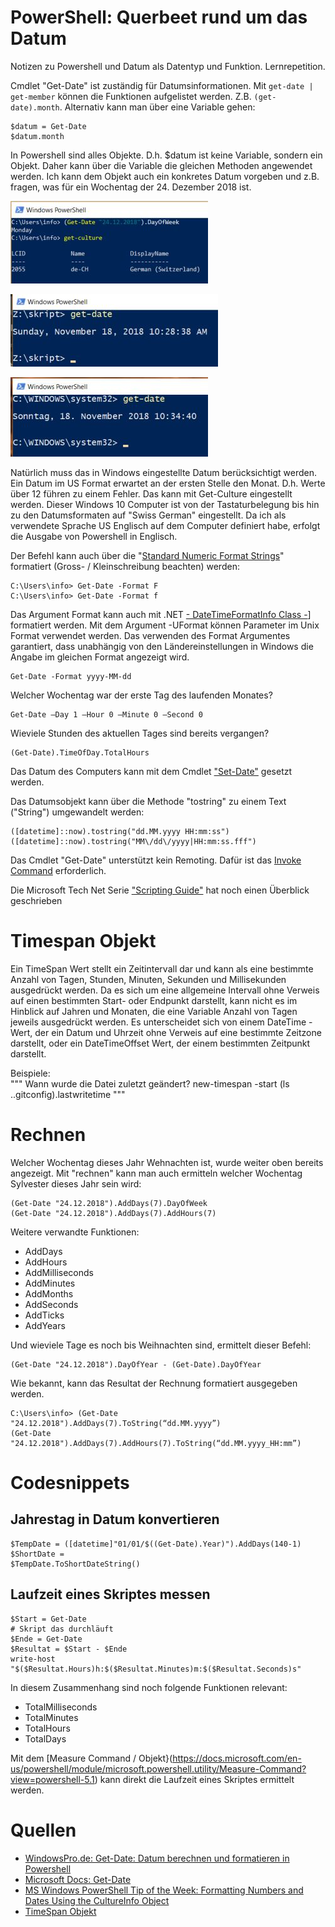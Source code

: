 # PowerShell: Querbeet rund um das Datum

Notizen zu Powershell und Datum als Datentyp und Funktion.  Lernrepetition.  

Cmdlet "Get-Date" ist zuständig für Datumsinformationen. Mit ```get-date | get-member``` können die Funktionen aufgelistet werden. Z.B. ```(get-date).month```.  Alternativ kann man über eine Variable gehen:  

```
$datum = Get-Date
$datum.month
```

In Powershell sind alles Objekte. D.h. $datum ist keine Variable, sondern ein Objekt. Daher kann über die Variable die gleichen Methoden angewendet werden. Ich kann dem Objekt auch ein konkretes Datum vorgeben und z.B. fragen, was für ein Wochentag der 24. Dezember 2018 ist.

![get-culture](../powershell/get-culture.jpg)  

![get-culture](../powershell/ps-us.jpg)  

![get-culture](../powershell/ps-sg.jpg)  

Natürlich muss das in Windows eingestellte Datum berücksichtigt werden. Ein Datum im US Format erwartet an der ersten Stelle den Monat. D.h. Werte über 12 führen zu einem Fehler. Das kann mit Get-Culture eingestellt werden. Dieser Windows 10 Computer ist von der Tastaturbelegung bis hin zu den Datumsformaten auf "Swiss German" eingestellt. Da ich als verwendete Sprache US Englisch auf dem Computer definiert habe, erfolgt die Ausgabe von Powershell in Englisch.  

Der Befehl kann auch über die "[Standard Numeric Format Strings](https://docs.microsoft.com/en-us/dotnet/standard/base-types/standard-numeric-format-strings)" formatiert (Gross- / Kleinschreibung beachten) werden:  

```
C:\Users\info> Get-Date -Format F  
C:\Users\info> Get-Date -Format f
```

Das Argument Format kann auch mit .NET [- DateTimeFormatInfo Class -](https://docs.microsoft.com/en-us/dotnet/api/system.globalization.datetimeformatinfo?view=netframework-4.7.2)] formatiert werden. Mit dem Argument -UFormat können Parameter im Unix Format verwendet werden. Das verwenden des Format Argumentes garantiert, dass unabhängig von den Ländereinstellungen in Windows die Angabe im gleichen Format angezeigt wird.  

```
Get-Date -Format yyyy-MM-dd
```

Welcher Wochentag war der erste Tag des laufenden Monates?  
```
Get-Date –Day 1 –Hour 0 –Minute 0 –Second 0
```

Wieviele Stunden des aktuellen Tages sind bereits vergangen?
```
(Get-Date).TimeOfDay.TotalHours
```

Das Datum des Computers kann mit dem Cmdlet ["Set-Date"](https://docs.microsoft.com/en-us/powershell/module/microsoft.powershell.utility/Measure-Command?view=powershell-5.1) gesetzt werden.  

Das Datumsobjekt kann über die Methode "tostring" zu einem Text ("String") umgewandelt werden:  
```
([datetime]::now).tostring("dd.MM.yyyy HH:mm:ss")  
([datetime]::now).tostring("MM\/dd\/yyyy|HH:mm:ss.fff")  
```

Das Cmdlet "Get-Date" unterstützt kein Remoting. Dafür ist das [Invoke Command](https://docs.microsoft.com/de-de/powershell/module/microsoft.powershell.core/invoke-command?view=powershell-6) erforderlich.  

Die Microsoft Tech Net Serie ["Scripting Guide"](https://blogs.technet.microsoft.com/heyscriptingguy/2013/11/11/powertip-use-powershell-to-format-dates/) hat noch einen Überblick geschrieben

# Timespan Objekt  

Ein TimeSpan Wert stellt ein Zeitintervall dar und kann als eine bestimmte Anzahl von Tagen, Stunden, Minuten, Sekunden und Millisekunden ausgedrückt werden. Da es sich um eine allgemeine Intervall ohne Verweis auf einen bestimmten Start- oder Endpunkt darstellt, kann nicht es im Hinblick auf Jahren und Monaten, die eine Variable Anzahl von Tagen jeweils ausgedrückt werden. Es unterscheidet sich von einem DateTime -Wert, der ein Datum und Uhrzeit ohne Verweis auf eine bestimmte Zeitzone darstellt, oder ein DateTimeOffset Wert, der einem bestimmten Zeitpunkt darstellt.  

Beispiele:  
"""
Wann wurde die Datei zuletzt geändert?    new-timespan -start (ls .\.gitconfig).lastwritetime
"""


# Rechnen

Welcher Wochentag dieses Jahr Wehnachten ist, wurde weiter oben bereits angezeigt. Mit "rechnen" kann man auch ermitteln welcher Wochentag Sylvester dieses Jahr sein wird:  

```
(Get-Date "24.12.2018").AddDays(7).DayOfWeek
(Get-Date "24.12.2018").AddDays(7).AddHours(7)
```

Weitere verwandte Funktionen:  

* AddDays
* AddHours
* AddMilliseconds
* AddMinutes
* AddMonths
* AddSeconds  
* AddTicks
* AddYears  

Und wieviele Tage es noch bis Weihnachten sind, ermittelt dieser Befehl:  

```
(Get-Date "24.12.2018").DayOfYear - (Get-Date).DayOfYear
```

Wie bekannt, kann das Resultat der Rechnung formatiert ausgegeben werden.
```
C:\Users\info> (Get-Date "24.12.2018").AddDays(7).ToString(“dd.MM.yyyy”)
(Get-Date "24.12.2018").AddDays(7).AddHours(7).ToString(“dd.MM.yyyy_HH:mm”)
```

# Codesnippets


## Jahrestag in Datum konvertieren

```
$TempDate = ([datetime]"01/01/$((Get-Date).Year)").AddDays(140-1) $ShortDate = 
$TempDate.ToShortDateString()
```

## Laufzeit eines Skriptes messen  

```
$Start = Get-Date
# Skript das durchläuft
$Ende = Get-Date
$Resultat = $Start - $Ende
write-host "$($Resultat.Hours)h:$($Resultat.Minutes)m:$($Resultat.Seconds)s"
```
In diesem Zusammenhang sind noch folgende Funktionen relevant:
* TotalMilliseconds
* TotalMinutes
* TotalHours
* TotalDays

Mit dem [Measure Command / Objekt}(https://docs.microsoft.com/en-us/powershell/module/microsoft.powershell.utility/Measure-Command?view=powershell-5.1) kann direkt die Laufzeit eines Skriptes ermittelt werden.  


# Quellen

* [WindowsPro.de: Get-Date: Datum berechnen und formatieren in Powershell](https://www.windowspro.de/script/datum-berechnen-formatieren-powershell-get-date)  
* [Microsoft Docs: Get-Date](https://docs.microsoft.com/en-us/powershell/module/microsoft.powershell.utility/get-date?view=powershell-6) 
* [MS Windows PowerShell Tip of the Week: Formatting Numbers and Dates Using the CultureInfo Object](https://docs.microsoft.com/en-us/previous-versions/windows/it-pro/windows-powershell-1.0/ff730954(v%3dtechnet.10))
* [TimeSpan Objekt](https://docs.microsoft.com/de-de/dotnet/api/system.timespan?view=netframework-4.7.2)